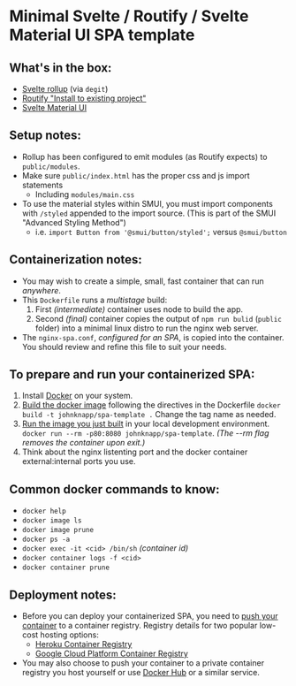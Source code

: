 # Minimal Svelte / Routify / Svelte Material UI SPA template

## What's in the box:

- [Svelte rollup](https://github.com/sveltejs/template) (via `degit`)
- [Routify "Install to existing project"](https://routify.dev/guide/installation/install-to-existing-project)
- [Svelte Material UI](https://sveltematerialui.com/INSTALL.md/)

## Setup notes:

- Rollup has been configured to emit modules (as Routify expects) to `public/modules`.
- Make sure `public/index.html` has the proper css and js import statements
  - Including `modules/main.css`
- To use the material styles within SMUI, you must import components with `/styled` appended to the import source. (This is part of the SMUI "Advanced Styling Method")
  - i.e. `import Button from '@smui/button/styled';` versus `@smui/button`

## Containerization notes:

- You  may wish to create a simple, small, fast container that can run _anywhere_.
- This `Dockerfile` runs a _multistage_ build:
  1. First _(intermediate)_ container uses node to build the app.
  1. Second _(final)_ container copies the output of `npm run bulid` (`public` folder) into a minimal linux distro to run the nginx web server.
- The `nginx-spa.conf`, _configured for an SPA_, is copied into the container. You should review and refine this file to suit your needs.

## To prepare and run your containerized SPA:

1. Install [Docker](https://www.docker.com/) on your system.
1. [Build the docker image](https://docs.docker.com/engine/reference/commandline/build/) following the directives in the Dockerfile `docker build -t johnknapp/spa-template .` Change the tag name as needed.
1. [Run the image you just built](https://docs.docker.com/engine/reference/commandline/run/) in your local development environment. `docker run --rm -p80:8080 johnknapp/spa-template`. _(The --rm flag removes the container upon exit.)_
1. Think about the nginx listenting port and the docker container external:internal ports you use.

## Common docker commands to know:

- `docker help`
- `docker image ls`
- `docker image prune`
- `docker ps -a`
- `docker exec -it <cid> /bin/sh` _(container id)_
- `docker container logs -f <cid>`
- `docker container prune`

## Deployment notes:

- Before you can deploy your containerized SPA, you need to [push your container](https://docs.docker.com/engine/reference/commandline/push/) to a container registry. Registry details for two popular low-cost hosting options:
  - [Heroku Container Registry](https://devcenter.heroku.com/articles/container-registry-and-runtime)
  - [Google Cloud Platform Container Registry](https://cloud.google.com/container-registry)
- You may also choose to push your container to a private container registry you host yourself or use [Docker Hub](https://hub.docker.com/) or a similar service.